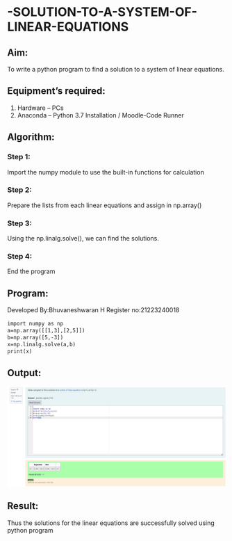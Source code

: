 # -SOLUTION-TO-A-SYSTEM-OF-LINEAR-EQUATIONS
## Aim:
To write a python program to find a solution to a system of linear equations.
## Equipment’s required:
1. 	Hardware – PCs
2. 	Anaconda – Python 3.7 Installation / Moodle-Code Runner
## Algorithm:
### Step 1: 
Import the numpy module to use the built-in functions for calculation
### Step 2: 
Prepare the lists from each linear equations and assign in np.array()
### Step 3: 
Using the np.linalg.solve(), we can find the solutions.
### Step 4: 
End the program
## Program:
Developed By:Bhuvaneshwaran H
Register no:21223240018
```
import numpy as np
a=np.array([[1,3],[2,5]])
b=np.array([5,-3])
x=np.linalg.solve(a,b)
print(x)
```
## Output:
![output](image.png)
## Result: 
Thus the solutions for the linear equations are successfully solved using python program

